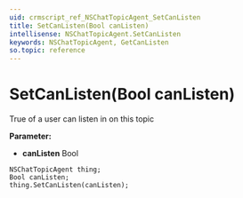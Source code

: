 ```yaml
---
uid: crmscript_ref_NSChatTopicAgent_SetCanListen
title: SetCanListen(Bool canListen)
intellisense: NSChatTopicAgent.SetCanListen
keywords: NSChatTopicAgent, GetCanListen
so.topic: reference
---
```


# SetCanListen(Bool canListen)

True of a user can listen in on this topic

**Parameter:** 
 - **canListen** Bool

```crmscript
NSChatTopicAgent thing;
Bool canListen;
thing.SetCanListen(canListen);
```

